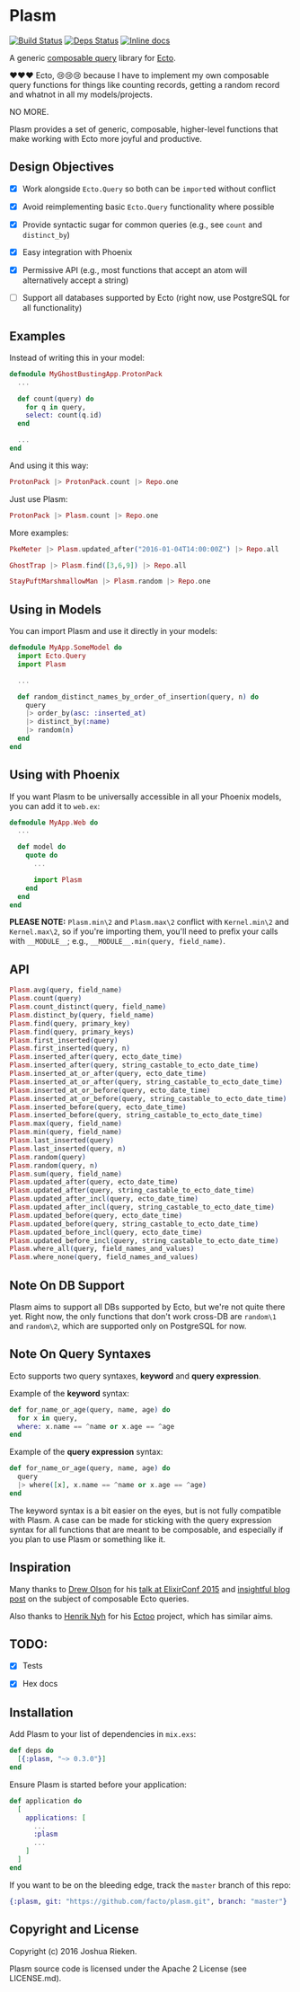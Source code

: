 # Plasm

[![Build Status](https://travis-ci.org/facto/plasm.svg?branch=master)](https://travis-ci.org/facto/plasm)
[![Deps Status](https://beta.hexfaktor.org/badge/all/github/facto/plasm.svg)](https://beta.hexfaktor.org/github/facto/plasm)
[![Inline docs](http://inch-ci.org/github/facto/plasm.svg)](http://inch-ci.org/github/facto/plasm)

A generic [composable query](http://blog.drewolson.org/composable-queries-ecto/) library for [Ecto](https://github.com/elixir-lang/ecto).

:heart::heart::heart: Ecto, :cry::cry::cry: because I have to implement my own composable query functions for things like counting records, getting a random record and whatnot in all my models/projects.

NO MORE.

Plasm provides a set of generic, composable, higher-level functions that make working with Ecto more joyful and productive.


## Design Objectives

- [X] Work alongside `Ecto.Query` so both can be `import`ed without conflict
- [X] Avoid reimplementing basic `Ecto.Query` functionality where possible
- [X] Provide syntactic sugar for common queries (e.g., see `count` and `distinct_by`)
- [X] Easy integration with Phoenix
- [X] Permissive API (e.g., most functions that accept an atom will alternatively accept a string)
- [ ] Support all databases supported by Ecto (right now, use PostgreSQL for all functionality)


## Examples

Instead of writing this in your model:

``` elixir
defmodule MyGhostBustingApp.ProtonPack
  ...

  def count(query) do
    for q in query,
    select: count(q.id)
  end

  ...
end
```

And using it this way:

``` elixir
ProtonPack |> ProtonPack.count |> Repo.one
```

Just use Plasm:

``` elixir
ProtonPack |> Plasm.count |> Repo.one
```

More examples:

``` elixir
PkeMeter |> Plasm.updated_after("2016-01-04T14:00:00Z") |> Repo.all
```

``` elixir
GhostTrap |> Plasm.find([3,6,9]) |> Repo.all
```

``` elixir
StayPuftMarshmallowMan |> Plasm.random |> Repo.one
```

## Using in Models

You can import Plasm and use it directly in your models:

``` elixir
defmodule MyApp.SomeModel do
  import Ecto.Query
  import Plasm

  ...

  def random_distinct_names_by_order_of_insertion(query, n) do
    query
    |> order_by(asc: :inserted_at)
    |> distinct_by(:name)
    |> random(n)
  end
end
```


## Using with Phoenix

If you want Plasm to be universally accessible in all your Phoenix models, you can add it to `web.ex`:

``` elixir
defmodule MyApp.Web do
  ...

  def model do
    quote do
      ...

      import Plasm
    end
  end
end
```

**PLEASE NOTE:** `Plasm.min\2` and `Plasm.max\2` conflict with `Kernel.min\2` and `Kernel.max\2`, so if you're importing them, you'll need to prefix your calls with `__MODULE__`; e.g., `__MODULE__.min(query, field_name)`.


## API

``` elixir
Plasm.avg(query, field_name)
Plasm.count(query)
Plasm.count_distinct(query, field_name)
Plasm.distinct_by(query, field_name)
Plasm.find(query, primary_key)
Plasm.find(query, primary_keys)
Plasm.first_inserted(query)
Plasm.first_inserted(query, n)
Plasm.inserted_after(query, ecto_date_time)
Plasm.inserted_after(query, string_castable_to_ecto_date_time)
Plasm.inserted_at_or_after(query, ecto_date_time)
Plasm.inserted_at_or_after(query, string_castable_to_ecto_date_time)
Plasm.inserted_at_or_before(query, ecto_date_time)
Plasm.inserted_at_or_before(query, string_castable_to_ecto_date_time)
Plasm.inserted_before(query, ecto_date_time)
Plasm.inserted_before(query, string_castable_to_ecto_date_time)
Plasm.max(query, field_name)
Plasm.min(query, field_name)
Plasm.last_inserted(query)
Plasm.last_inserted(query, n)
Plasm.random(query)
Plasm.random(query, n)
Plasm.sum(query, field_name)
Plasm.updated_after(query, ecto_date_time)
Plasm.updated_after(query, string_castable_to_ecto_date_time)
Plasm.updated_after_incl(query, ecto_date_time)
Plasm.updated_after_incl(query, string_castable_to_ecto_date_time)
Plasm.updated_before(query, ecto_date_time)
Plasm.updated_before(query, string_castable_to_ecto_date_time)
Plasm.updated_before_incl(query, ecto_date_time)
Plasm.updated_before_incl(query, string_castable_to_ecto_date_time)
Plasm.where_all(query, field_names_and_values)
Plasm.where_none(query, field_names_and_values)
```


## Note On DB Support

Plasm aims to support all DBs supported by Ecto, but we're not quite there yet. Right now, the only functions that don't work cross-DB are `random\1` and `random\2`, which are supported only on PostgreSQL for now.


## Note On Query Syntaxes

Ecto supports two query syntaxes, **keyword** and **query expression**.

Example of the **keyword** syntax:

``` elixir
def for_name_or_age(query, name, age) do
  for x in query,
  where: x.name == ^name or x.age == ^age
end
```

Example of the **query expression** syntax:

``` elixir
def for_name_or_age(query, name, age) do
  query
  |> where([x], x.name == ^name or x.age == ^age)
end
```

The keyword syntax is a bit easier on the eyes, but is not fully compatible with Plasm. A case can be made for sticking with the query expression syntax for all functions that are meant to be composable, and especially if you plan to use Plasm or something like it.


## Inspiration

Many thanks to [Drew Olson](https://github.com/drewolson) for his [talk at ElixirConf 2015](https://www.youtube.com/watch?v=g84TDHt9MDc) and [insightful blog post](http://blog.drewolson.org/composable-queries-ecto/) on the subject of composable Ecto queries.

Also thanks to [Henrik Nyh](https://github.com/henrik) for his [Ectoo](https://github.com/henrik/ectoo) project, which has similar aims.


## TODO:

- [x] Tests
- [x] Hex docs


## Installation

Add Plasm to your list of dependencies in `mix.exs`:

``` elixir
def deps do
  [{:plasm, "~> 0.3.0"}]
end
```

Ensure Plasm is started before your application:

``` elixir
def application do
  [
    applications: [
      ...
      :plasm
      ...
    ]
  ]
end
```

If you want to be on the bleeding edge, track the `master` branch of this repo:

``` elixir
{:plasm, git: "https://github.com/facto/plasm.git", branch: "master"}
```


## Copyright and License

Copyright (c) 2016 Joshua Rieken.

Plasm source code is licensed under the Apache 2 License (see LICENSE.md).
